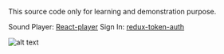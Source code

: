 This source code only for learning and demonstration purpose.

Sound Player: [React-player](https://www.npmjs.com/package/react-player)
Sign In: [redux-token-auth](https://github.com/kylecorbelli/redux-token-auth)

![alt text](https://lh3.googleusercontent.com/uCv7dCH6sT6b2duOpNjrxNAHXMWQQiVYYwpIzYRhhWpCffekb_2_lLkTZvqewZ2LiC2U7PFy5axaPRw=w6720-h3452-rw-no)
